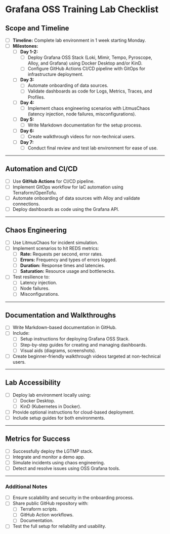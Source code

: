 # Grafana OSS Training Lab Checklist

## **Scope and Timeline**
- [ ] **Timeline:** Complete lab environment in 1 week starting Monday.
- [ ] **Milestones:**  
  - [ ] **Day 1-2:**  
    - [ ] Deploy Grafana OSS Stack (Loki, Mimir, Tempo, Pyroscope, Alloy, and Grafana) using Docker Desktop and/or KinD.
    - [ ] Configure GitHub Actions CI/CD pipeline with GitOps for infrastructure deployment.
  - [ ] **Day 3:**  
    - [ ] Automate onboarding of data sources.
    - [ ] Validate dashboards as code for Logs, Metrics, Traces, and Profiles.
  - [ ] **Day 4:**  
    - [ ] Implement chaos engineering scenarios with LitmusChaos (latency injection, node failures, misconfigurations).
  - [ ] **Day 5:**  
    - [ ] Write Markdown documentation for the setup process.
  - [ ] **Day 6:**  
    - [ ] Create walkthrough videos for non-technical users.
  - [ ] **Day 7:**  
    - [ ] Conduct final review and test lab environment for ease of use.

---

## **Automation and CI/CD**
- [ ] Use **GitHub Actions** for CI/CD pipeline.
- [ ] Implement GitOps workflow for IaC automation using Terraform/OpenTofu.
- [ ] Automate onboarding of data sources with Alloy and validate connections.
- [ ] Deploy dashboards as code using the Grafana API.

---

## **Chaos Engineering**
- [ ] Use LitmusChaos for incident simulation.
- [ ] Implement scenarios to hit REDS metrics:
  - [ ] **Rate:** Requests per second, error rates.
  - [ ] **Errors:** Frequency and types of errors logged.
  - [ ] **Duration:** Response times and latencies.
  - [ ] **Saturation:** Resource usage and bottlenecks.
- [ ] Test resilience to:
  - [ ] Latency injection.
  - [ ] Node failures.
  - [ ] Misconfigurations.

---

## **Documentation and Walkthroughs**
- [ ] Write Markdown-based documentation in GitHub.
- [ ] Include:
  - [ ] Setup instructions for deploying Grafana OSS Stack.
  - [ ] Step-by-step guides for creating and managing dashboards.
  - [ ] Visual aids (diagrams, screenshots).
- [ ] Create beginner-friendly walkthrough videos targeted at non-technical users.

---

## **Lab Accessibility**
- [ ] Deploy lab environment locally using:
  - [ ] Docker Desktop.
  - [ ] KinD (Kubernetes in Docker).
- [ ] Provide optional instructions for cloud-based deployment.
- [ ] Include setup guides for both environments.

---

## **Metrics for Success**
- [ ] Successfully deploy the LGTMP stack.
- [ ] Integrate and monitor a demo app.
- [ ] Simulate incidents using chaos engineering.
- [ ] Detect and resolve issues using OSS Grafana tools.

---

### **Additional Notes**
- [ ] Ensure scalability and security in the onboarding process.
- [ ] Share public GitHub repository with:
  - [ ] Terraform scripts.
  - [ ] GitHub Action workflows.
  - [ ] Documentation.
- [ ] Test the full setup for reliability and usability.
